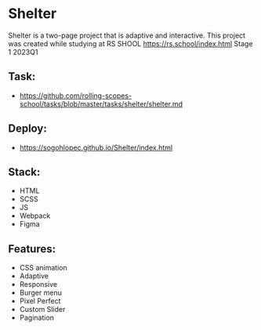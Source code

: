 # Shelter
Shelter is a two-page project that is adaptive and interactive. This project was created while studying at RS SHOOL https://rs.school/index.html Stage 1 2023Q1

## Task:
* https://github.com/rolling-scopes-school/tasks/blob/master/tasks/shelter/shelter.md

## Deploy:
* https://sogohlopec.github.io/Shelter/index.html

## Stack:
* HTML
* SCSS
* JS
* Webpack
* Figma

## Features:
* CSS animation
* Adaptive
* Responsive
* Burger menu
* Pixel Perfect
* Custom Slider
* Pagination